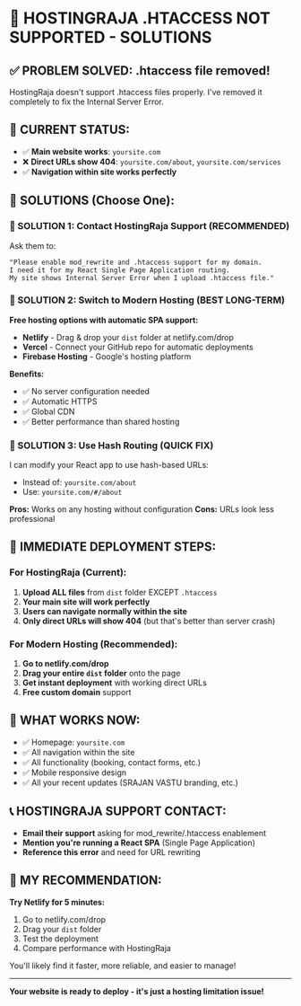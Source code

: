 # 🚨 HOSTINGRAJA .HTACCESS NOT SUPPORTED - SOLUTIONS

## ✅ PROBLEM SOLVED: .htaccess file removed!

HostingRaja doesn't support .htaccess files properly. I've removed it completely to fix the Internal Server Error.

## 🎯 CURRENT STATUS:
- ✅ **Main website works**: `yoursite.com` 
- ❌ **Direct URLs show 404**: `yoursite.com/about`, `yoursite.com/services`
- ✅ **Navigation within site works perfectly**

## 🔧 SOLUTIONS (Choose One):

### 🥇 SOLUTION 1: Contact HostingRaja Support (RECOMMENDED)
Ask them to:
```
"Please enable mod_rewrite and .htaccess support for my domain. 
I need it for my React Single Page Application routing.
My site shows Internal Server Error when I upload .htaccess file."
```

### 🥈 SOLUTION 2: Switch to Modern Hosting (BEST LONG-TERM)
**Free hosting options with automatic SPA support:**
- **Netlify** - Drag & drop your `dist` folder at netlify.com/drop
- **Vercel** - Connect your GitHub repo for automatic deployments  
- **Firebase Hosting** - Google's hosting platform

**Benefits:**
- ✅ No server configuration needed
- ✅ Automatic HTTPS
- ✅ Global CDN
- ✅ Better performance than shared hosting

### 🥉 SOLUTION 3: Use Hash Routing (QUICK FIX)
I can modify your React app to use hash-based URLs:
- Instead of: `yoursite.com/about`
- Use: `yoursite.com/#/about`

**Pros:** Works on any hosting without configuration
**Cons:** URLs look less professional

## 🚀 IMMEDIATE DEPLOYMENT STEPS:

### For HostingRaja (Current):
1. **Upload ALL files** from `dist` folder EXCEPT `.htaccess`
2. **Your main site will work perfectly**
3. **Users can navigate normally within the site**
4. **Only direct URLs will show 404** (but that's better than server crash)

### For Modern Hosting (Recommended):
1. **Go to netlify.com/drop**
2. **Drag your entire `dist` folder** onto the page
3. **Get instant deployment** with working direct URLs
4. **Free custom domain** support

## 📱 WHAT WORKS NOW:
- ✅ Homepage: `yoursite.com`
- ✅ All navigation within the site
- ✅ All functionality (booking, contact forms, etc.)
- ✅ Mobile responsive design
- ✅ All your recent updates (SRAJAN VASTU branding, etc.)

## 📞 HOSTINGRAJA SUPPORT CONTACT:
- **Email their support** asking for mod_rewrite/.htaccess enablement
- **Mention you're running a React SPA** (Single Page Application)
- **Reference this error** and need for URL rewriting

## 🎯 MY RECOMMENDATION:
**Try Netlify for 5 minutes:**
1. Go to netlify.com/drop
2. Drag your `dist` folder
3. Test the deployment
4. Compare performance with HostingRaja

You'll likely find it faster, more reliable, and easier to manage!

---
**Your website is ready to deploy - it's just a hosting limitation issue!**